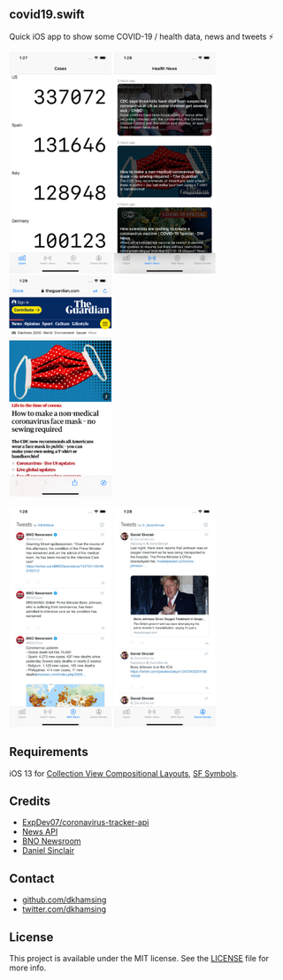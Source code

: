 ## covid19.swift

Quick iOS app to show some COVID-19 / health data, news and tweets :zap:

<img src=Images/0.png height=400> <img src=Images/1.png height=400> <img src=Images/2.png height=400>

<img src=Images/3.png height=400> <img src=Images/4.png height=400>

## Requirements

iOS 13 for [Collection View Compositional Layouts](https://developer.apple.com/documentation/uikit/views_and_controls/collection_views/using_collection_view_compositional_layouts_and_diffable_data_sources), [SF Symbols](https://developer.apple.com/design/human-interface-guidelines/sf-symbols/overview/).

## Credits

- [ExpDev07/coronavirus-tracker-api](https://github.com/ExpDev07/coronavirus-tracker-api)
- [News API](https://newsapi.org)
- [BNO Newsroom](https://twitter.com/BNODesk)
- [Daniel Sinclair](https://twitter.com/_DanielSinclair)

## Contact

- [github.com/dkhamsing](https://github.com/dkhamsing)
- [twitter.com/dkhamsing](https://twitter.com/dkhamsing)

## License

This project is available under the MIT license. See the [LICENSE](LICENSE) file for more info.
